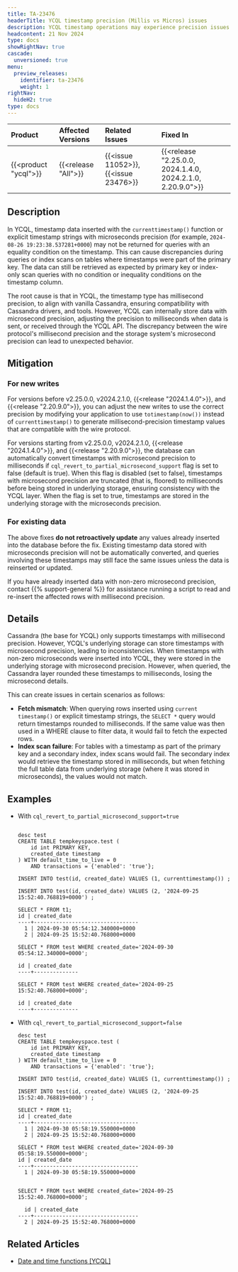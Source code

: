 ```yaml
---
title: TA-23476
headerTitle: YCQL timestamp precision (Millis vs Micros) issues
description: YCQL timestamp operations may experience precision issues when handling millisecond vs microsecond timestamp formats.
headcontent: 21 Nov 2024
type: docs
showRightNav: true
cascade:
  unversioned: true
menu:
  preview_releases:
    identifier: ta-23476
    weight: 1
rightNav:
  hideH2: true
type: docs
---
```


|          Product           |  Affected Versions  |  Related Issues   | Fixed In |
| :------------------------- | :------------------ | :---------------- | :------- |
| {{<product "ycql">}}       | {{<release "All">}} | {{<issue 11052>}}, {{<issue 23476>}} | {{<release "2.25.0.0, 2024.1.4.0, 2024.2.1.0, 2.20.9.0">}} |

## Description

In YCQL, timestamp data inserted with the `currenttimestamp()` function or explicit timestamp strings with microseconds precision (for example, `2024-08-26 19:23:38.537281+0000`) may not be returned for queries with an equality condition on the timestamp. This can cause discrepancies during queries or index scans on tables where timestamps were part of the primary key. The data can still be retrieved as expected by primary key or index-only scan queries with no condition or inequality conditions on the timestamp column.

The root cause is that in YCQL, the timestamp type has millisecond precision, to align with vanilla Cassandra, ensuring compatibility with Cassandra drivers, and tools. However, YCQL can internally store data with microsecond precision, adjusting the precision to milliseconds when data is sent, or received through the YCQL API. The discrepancy between the wire protocol's millisecond precision and the storage system's microsecond precision can lead to unexpected behavior.

## Mitigation

### For new writes

For versions before v2.25.0.0, v2024.2.1.0, {{<release "2024.1.4.0">}}, and {{<release "2.20.9.0">}}, you can adjust the new writes to use the correct precision by modifying your application to use `totimestamp(now())` instead of `currenttimestamp()` to generate millisecond-precision timestamp values that are compatible with the wire protocol.

For versions starting from v2.25.0.0, v2024.2.1.0, {{<release "2024.1.4.0">}}, and {{<release "2.20.9.0">}}, the database can automatically convert timestamps with microsecond precision to milliseconds if `cql_revert_to_partial_microsecond_support` flag is set to false (default is true). When this flag is disabled (set to false), timestamps with microsecond precision are truncated (that is, floored) to milliseconds before being stored in underlying storage, ensuring consistency with the YCQL layer. When the flag is set to true, timestamps are stored in the underlying storage with the microseconds precision.


### For existing data

The above fixes **do not retroactively update** any values already inserted into the database before the fix. Existing timestamp data stored with microseconds precision will not be automatically converted, and queries involving these timestamps may still face the same issues unless the data is reinserted or updated.

If you have already inserted data with non-zero microsecond precision, contact {{% support-general %}} for assistance running a script to read and re-insert the affected rows with millisecond precision.

## Details

Cassandra (the base for YCQL) only supports timestamps with millisecond precision. However, YCQL's underlying storage can store timestamps with microsecond precision, leading to inconsistencies. When timestamps with non-zero microseconds were inserted into YCQL, they were stored in the underlying storage with microsecond precision. However, when queried, the Cassandra layer rounded these timestamps to milliseconds, losing the microsecond details.

This can create issues in certain scenarios as follows:

- **Fetch mismatch**: When querying rows inserted using `current timestamp()` or explicit timestamp strings, the `SELECT *` query would return timestamps rounded to milliseconds. If the same value was then used in a WHERE clause to filter data, it would fail to fetch the expected rows.
- **Index scan failure**: For tables with a timestamp as part of the primary key and a secondary index, index scans would fail. The secondary index would retrieve the timestamp stored in milliseconds, but when fetching the full table data from underlying storage (where it was stored in microseconds), the values would not match.

## Examples

- With `cql_revert_to_partial_microsecond_support=true`

  ```cql

  desc test
  CREATE TABLE tempkeyspace.test (
      id int PRIMARY KEY,
      created_date timestamp
  ) WITH default_time_to_live = 0
      AND transactions = {'enabled': 'true'};

  INSERT INTO test(id, created_date) VALUES (1, currenttimestamp()) ;

  INSERT INTO test(id, created_date) VALUES (2, '2024-09-25 15:52:40.768819+0000') ;

  SELECT * FROM t1;
  id | created_date
  ----+---------------------------------
    1 | 2024-09-30 05:54:12.340000+0000
    2 | 2024-09-25 15:52:40.768000+0000

  SELECT * FROM test WHERE created_date='2024-09-30 05:54:12.340000+0000';

  id | created_date
  ----+--------------

  SELECT * FROM test WHERE created_date='2024-09-25 15:52:40.768000+0000';

  id | created_date
  ----+--------------

  ```

- With `cql_revert_to_partial_microsecond_support=false`

  ```cql
  desc test
  CREATE TABLE tempkeyspace.test (
      id int PRIMARY KEY,
      created_date timestamp
  ) WITH default_time_to_live = 0
      AND transactions = {'enabled': 'true'};

  INSERT INTO test(id, created_date) VALUES (1, currenttimestamp()) ;

  INSERT INTO test(id, created_date) VALUES (2, '2024-09-25 15:52:40.768819+0000') ;

  SELECT * FROM t1;
  id | created_date
  ----+---------------------------------
    1 | 2024-09-30 05:58:19.550000+0000
    2 | 2024-09-25 15:52:40.768000+0000

  SELECT * FROM test WHERE created_date='2024-09-30 05:58:19.550000+0000';
  id | created_date
  ----+---------------------------------
    1 | 2024-09-30 05:58:19.550000+0000


  SELECT * FROM test WHERE created_date='2024-09-25 15:52:40.768000+0000';

    id | created_date
  ----+---------------------------------
    2 | 2024-09-25 15:52:40.768000+0000

  ```

## Related Articles

- [Date and time functions [YCQL]](../../../api/ycql/function_datetime/#currentdate-currenttime-and-currenttimestamp)
